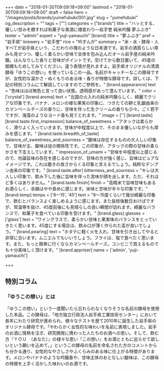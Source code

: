 +++
date = "2018-01-30T09:09:18+09:00"
lastmod = "2018-01-30T09:09:18+09:00"
draft = false
hero = "/images/posts/brands/yumefubuki/001.jpg"
slug = "yumefubuki"
og_description = ""
tags = [""]
categories = ["brands"]
title = "ハッとする、優しい甘みを燗すれば和菓子な美酒に様変わり—岩手誉 純米吟醸 夢ふぶき"
tester = "admin"
expert = "yuji-yamauchi"
[brand]
  title = "夢ふぶき"
  pref = "岩手県"
  brewery = "岩手誉"
  rice = "吟ぎんが"
  summary = "米・水・酵母・人すべてが岩手県という、こだわりの塊のような日本酒です。岩手の酒質らしい厚みも見せつつ、優しく柔らかい甘味で全体を包み込んだオール岩手産の純米吟醸。はんなりした香りと甘味がポイントです。空けてから数日置いて、45度の御燗もためしてみてください。違う表情が見れますよ。岩手県オリジナルの清酒酵母「ゆうこの想い」を使っているこの一品。名前がキャッチーなこの酵母ですが、女性的な温かさ・ぬくもりのある味・香りが特徴な酵母です。詳しくは、下記の特別コラムにて解説していますのでご参照を。"
  [brand.appearance]
    text = "色味はほぼ無色と言って良い状態。透明感があって澄んでいます。"
    color = ['crystal']
  [brand.aroma]
    text = "北国の火入れの純米吟醸らしく、綺麗でクリアな印象です。バナナ、メロンの様な果実の印象に、つきたての餅と乳酸由来のカマンベールチーズの香りに、甘味を伴った生クリームの香りも少々。ごく若干ですが、海藻のようなヨード香も見てとれます。"
    image = ['']
  [brand.taste]
    [brand.taste.first_impression]
      balance_of_sweetness = "アタックは柔らかく、滑りよく入っていきます。甘味が中程度以上で、そのまま優しいながらも厚みを感じます。"
    [brand.taste.breadth_of_taste]
      balance_of_sweetness_and_sourness = "酸味は存在するものの大人しい印象で、甘味が主、酸味は従の関係性です。この印象が、アタックの際の甘味の柔らかさを下支えしています。"
      impression_of_umami = "甘味を中程度以上感じるので、勿論旨味の存在を感じるのですが、甘味の方が強く感じ、旨味はピュアなイメージです。これは磨きの良さからくる印象と言えるでしょう。純粋なデンプン由来の印象です。"
    [brand.taste.after]
      bitterness_and_sourness = "キレは大人しい印象で、飲み下した後に旨味を伴った苦味が顔を出します。ただ、それほど多くはありません。"
    [brand.taste.finish]
      finish = "高精米で旨味甘味もあるお酒らしく、余韻はやや長めに感じます。米味と甘味が半々な印象です。"
  [brand.temp]
    temps = ['8—15', '45']
    text = "8〜15度くらいで幾分綺麗な印象で、飲むとバランスよく楽しめるように感じます。また抜栓後数日おけばですが、常温帯を抜け、45度前後にも見晴らしの良い瞬間が訪れます。綺麗なバランスで、和菓子を食べている印象を受けます。"
  [brand.glass]
    glasses = ['glass']
    text = "ワイングラスで、柔らかい甘味と果実味のバランスをとっていきたく思います。45度にする場合は、飲み口が薄く作られた盃が良いでしょう。"
  [brand.pearing]
    text = "ホタテに軽く火を入れ、甘味を引き出してやると非常に合います。ムニエルでもいいでしょう。フライは、塩で食べたく思います。また、もっと簡単に行くならカマンベールチーズ。コンビニで買えるものでも十分美味しく頂けます。"
  [brand.appriser]
    name = ['admin', 'yuji-yamauchi']

+++

## 特別コラム
### 「ゆうこの想い」とは
「ゆうこの想い」という一度聞いたら忘れられなくなりそうな名前の酵母を使用した本品。この酵母は、「地方独立行政法人岩手県工業技術センター」において長年にわたり研究が進められ、様々なテストを歴て2010年に誕生した岩手県のオリジナル酵母です。「やわらかく女性的な味わいを名前に表現しました。岩手のお酒に情熱を注ぎ、研究開発に携わった人たちのお酒への思い。そして、飲む方『ＹＯＵ　（あなた）』の様々な思い『この想い』をお酒とともに巡らせて欲しいという願いを込めて。」というこの酵母の名前を命名された方のコメントからも分かる通り、女性的なやさしさやふくらみのある味に仕上がる特徴があります。メロンやバナナのような吟醸香や、甘味主体のおとなしい酸味は、この酵母の特徴を上手く活かした味わいのお酒です。